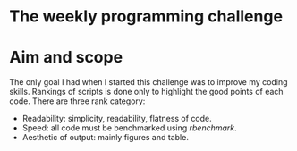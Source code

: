 # The weekly programming challenge

# Aim and scope
The only goal I had when I started this challenge was to improve my coding skills. Rankings of scripts is done only to highlight the good points of each code. There are three rank category: 
  * Readability: simplicity, readability, flatness of code.
  * Speed: all code must be benchmarked using *rbenchmark*.
  * Aesthetic of output: mainly figures and table.

